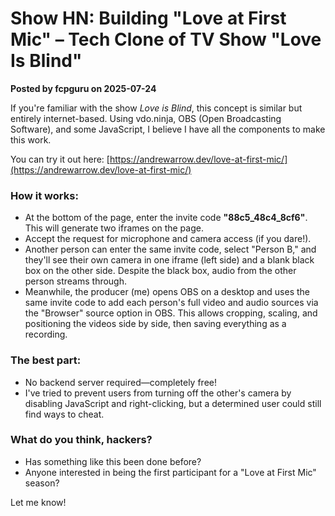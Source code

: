 # Show HN: Building "Love at First Mic" – Tech Clone of TV Show "Love Is Blind"

**Posted by fcpguru on 2025-07-24**

If you're familiar with the show *Love is Blind*, this concept is similar but entirely internet-based. Using vdo.ninja, OBS (Open Broadcasting Software), and some JavaScript, I believe I have all the components to make this work.

You can try it out here: [https://andrewarrow.dev/love-at-first-mic/](https://andrewarrow.dev/love-at-first-mic/)

### How it works:
- At the bottom of the page, enter the invite code **"88c5_48c4_8cf6"**. This will generate two iframes on the page.
- Accept the request for microphone and camera access (if you dare!).
- Another person can enter the same invite code, select "Person B," and they'll see their own camera in one iframe (left side) and a blank black box on the other side. Despite the black box, audio from the other person streams through.
- Meanwhile, the producer (me) opens OBS on a desktop and uses the same invite code to add each person's full video and audio sources via the "Browser" source option in OBS. This allows cropping, scaling, and positioning the videos side by side, then saving everything as a recording.

### The best part:
- No backend server required—completely free!
- I've tried to prevent users from turning off the other's camera by disabling JavaScript and right-clicking, but a determined user could still find ways to cheat.

### What do you think, hackers?
- Has something like this been done before?
- Anyone interested in being the first participant for a "Love at First Mic" season?

Let me know!